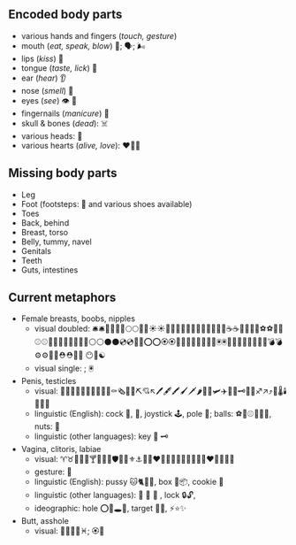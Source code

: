 Encoded body parts
------------------
- various hands and fingers (*touch, gesture*) 
- mouth (*eat, speak, blow*) 👄; 🗣; 🌬
- lips (*kiss*) 💋
- tongue (*taste, lick*) 👅
- ear (*hear*) 👂
- nose (*smell*) 👃
- eyes (*see*) 👁 👀
- fingernails (*manicure*) 💅
- skull & bones (*dead*): ☠️
- various heads: 🗿
- various hearts (*alive, love*): ❤️💟💓

Missing body parts
------------------

- Leg
- Foot (footsteps: 👣 and various shoes available)
- Toes
- Back, behind
- Breast, torso
- Belly, tummy, navel
- Genitals
- Teeth
- Guts, intestines

Current metaphors
-----------------

- Female breasts, boobs, nipples
  * visual doubled: 🛎🛎🍩🍩🌰🌰🌕🌕🌑🌑☀️☀️🍏🍏🍎🍎🍊🍊🍅🍅🍘🍘🍔🍔☕️☕️🍵🍵🍮🍮⚽️⚽️🏀🏀⚾️⚾️🎾🎾🏐🏐🎱🎱🔮🔮⚪️⚪️⚫️⚫️💿💿📀📀⭕️⭕️🏵🏵🌼🌼🌸🌸🚨🚨🎯🎯🖲🖲🔅🔅🔆🔆🌐🌐🔔🔔💣💣⚙⚙🎈🎈⛑⛑🍒👀 😶🐽☯️ 
  * visual single: ; 🖲
- Penis, testicles
  * visual: 🍌🌭🍗🍖🍍🍡🍢🍾🐛💊⚰🗞📏🔨⛏💘↖️🖊🖋🖍🖌🗡🌶🍼🚀🛩✈️🔦🔑🗝🏈🏉♐️↗️⤴️🔧🌡🕯📍🌵👃
  * linguistic (English): cock 🐓, 📯,  joystick 🕹, pole 🚩;  balls: ⚽️🏀⚾️🎾🏐🎱, nuts: 🌰 
  * linguistic (other languages): key 🔑 🗝
- Vagina, clitoris, labiae
  * visual: ♈️♉️🌷🌮🍕🍸🍷🍰🍑🛡🍣🔱⚜⚓️📐🏈❤️💛💚💙💜💓💗💖💝💟♥️🍁🎄🔥💎
  * gesture: 🖖
  * linguistic (English): pussy 🐱🐈🐆🐅, box  🕋📦,  cookie 🍪
  * linguistic (other languages): 🐌 🐚 🐇 , lock 🔒🔓,
  * ideographic: hole ⭕️🔞🕳🍩, target  🎯🏁, ⚡️⭐️✨
- Butt, asshole
  * visual: 🍑🍏🍎🍐♓️; 🏵🍩
